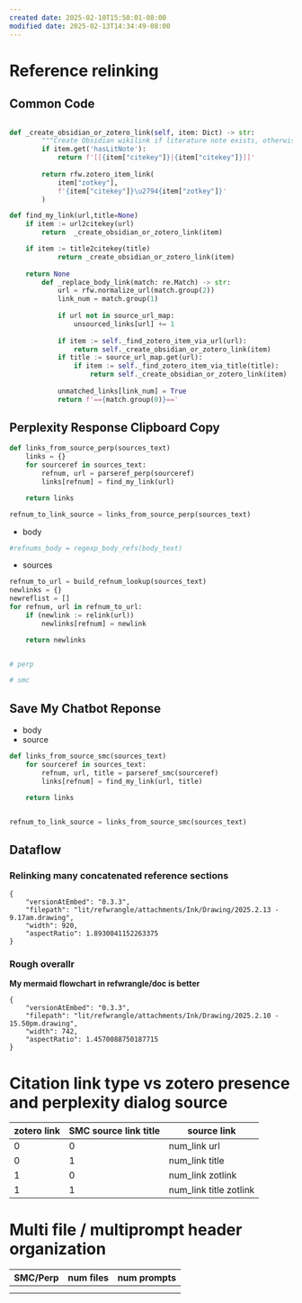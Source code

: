 ```yaml
---
created date: 2025-02-10T15:50:01-08:00
modified date: 2025-02-13T14:34:49-08:00
---
```




# Reference relinking

## Common Code

```python

def _create_obsidian_or_zotero_link(self, item: Dict) -> str:
        """Create Obsidian wikilink if literature note exists, otherwise Zotero URL link"""
        if item.get('hasLitNote'):
            return f'[[{item["citekey"]}|{item["citekey"]}]]'
        
        return rfw.zotero_item_link(
            item["zotkey"], 
            f'{item["citekey"]}\u2794{item["zotkey"]}'
        )

def find_my_link(url,title=None)
	if item := url2citekey(url)
		return  _create_obsidian_or_zotero_link(item)

	if item := title2citekey(title)
			return _create_obsidian_or_zotero_link(item)
			
	return None
        def _replace_body_link(match: re.Match) -> str:
            url = rfw.normalize_url(match.group(2))
            link_num = match.group(1)
            
            if url not in source_url_map:
                unsourced_links[url] += 1
                
            if item := self._find_zotero_item_via_url(url):
                return self._create_obsidian_or_zotero_link(item)
            if title := source_url_map.get(url):
                if item := self._find_zotero_item_via_title(title):
                    return self._create_obsidian_or_zotero_link(item)
            
            unmatched_links[link_num] = True
            return f'=={match.group(0)}=='
```

## Perplexity Response Clipboard Copy

```python
def links_from_source_perp(sources_text)
	links = {}
	for sourceref in sources_text:
		refnum, url = parseref_perp(sourceref)
		links[refnum] = find_my_link(url)

	return links
```

```python
refnum_to_link_source = links_from_source_perp(sources_text)


```
	
- body
```python
#refnums_body = regexp_body_refs(body_text)
```
- sources

```python
refnum_to_url = build_refnum_lookup(sources_text)
newlinks = {}
newreflist = []
for refnum, url in refnum_to_url:
	if (newlink := relink(url))
		newlinks[refnum] = newlink

	return newlinks


# perp

# smc
```

## Save My Chatbot Reponse

- body
- source
```python
def links_from_source_smc(sources_text)
	for sourceref in sources_text:
		refnum, url, title = parseref_smc(sourceref)
		links[refnum] = find_my_link(url, title)

	return links
```

```python

refnum_to_link_source = links_from_source_smc(sources_text)

```
## Dataflow
### Relinking many concatenated reference sections


```handdrawn-ink
{
	"versionAtEmbed": "0.3.3",
	"filepath": "lit/refwrangle/attachments/Ink/Drawing/2025.2.13 - 9.17am.drawing",
	"width": 920,
	"aspectRatio": 1.8930041152263375
}
```

### Rough overallr 

**My mermaid flowchart in refwrangle/doc is better**
```handdrawn-ink
{
	"versionAtEmbed": "0.3.3",
	"filepath": "lit/refwrangle/attachments/Ink/Drawing/2025.2.10 - 15.50pm.drawing",
	"width": 742,
	"aspectRatio": 1.4570088750187715
}
```



# Citation link type vs zotero presence and perplexity dialog source

| zotero link | SMC source link title | source link            |
| ----------- | --------------------- | ---------------------- |
| 0           | 0                     | num_link url           |
| 0           | 1                     | num_link title         |
| 1           | 0                     | num_link zotlink       |
| 1           | 1                     | num_link title zotlink |
# Multi file / multiprompt header organization


| SMC/Perp | num files | num prompts |
| -------- | --------- | ----------- |
|          |           |             |
|          |           |             |

